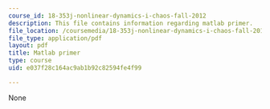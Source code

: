 ```yaml
---
course_id: 18-353j-nonlinear-dynamics-i-chaos-fall-2012
description: This file contains information regarding matlab primer.
file_location: /coursemedia/18-353j-nonlinear-dynamics-i-chaos-fall-2012/e037f28c164ac9ab1b92c82594fe4f99_MIT18_353JF12_matlabPrimer.pdf
file_type: application/pdf
layout: pdf
title: Matlab primer
type: course
uid: e037f28c164ac9ab1b92c82594fe4f99

---
```

None